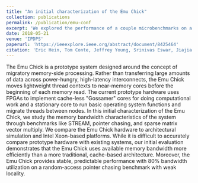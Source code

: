 ```yaml
---
title: "An initial characterization of the Emu Chick"
collection: publications
permalink: /publication/emu-conf
excerpt: 'We explored the performance of a couple microbenchmarks on a novel machine with migratory threads, meaning the compute goes where the data is, not the other way around.'
date: 2018-05-21
venue: 'IPDPS'
paperurl: 'https://ieeexplore.ieee.org/abstract/document/8425464'
citation: 'Eric Hein, Tom Conte, Jeffrey Young, Srinivas Eswar, Jiajia Li, <b>Patrick Lavin</b>, Richard Vuduc, Jason Riedy. (2018). &quot;An initial characterization of the Emu Chick.&quot; <i>IPDPS</i>.'
---
```

The Emu Chick is a prototype system designed around the concept of migratory memory-side processing. Rather than transferring large amounts of data across power-hungry, high-latency interconnects, the Emu Chick moves lightweight thread contexts to near-memory cores before the beginning of each memory read. The current prototype hardware uses FPGAs to implement cache-less "Gossamer" cores for doing computational work and a stationary core to run basic operating system functions and migrate threads between nodes. In this initial characterization of the Emu Chick, we study the memory bandwidth characteristics of the system through benchmarks like STREAM, pointer chasing, and sparse matrix vector multiply. We compare the Emu Chick hardware to architectural simulation and Intel Xeon-based platforms. While it is difficult to accurately compare prototype hardware with existing systems, our initial evaluation demonstrates that the Emu Chick uses available memory bandwidth more efficiently than a more traditional, cache-based architecture. Moreover, the Emu Chick provides stable, predictable performance with 80% bandwidth utilization on a random-access pointer chasing benchmark with weak locality.


